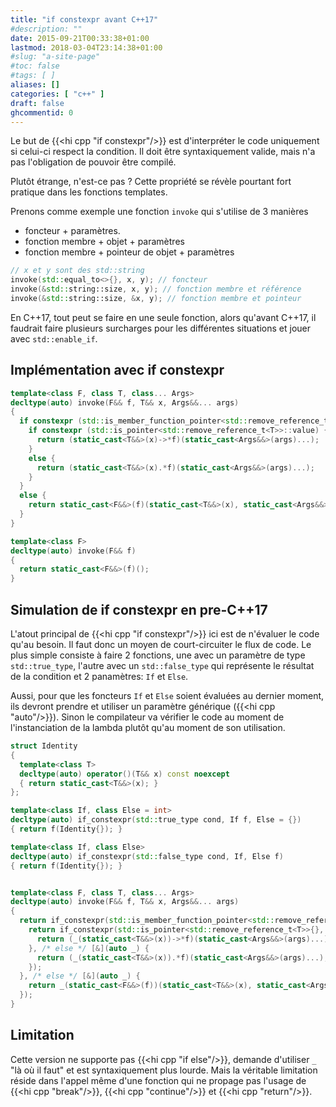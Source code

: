 ```yaml
---
title: "if constexpr avant C++17"
#description: ""
date: 2015-09-21T00:33:38+01:00
lastmod: 2018-03-04T23:14:38+01:00
#slug: "a-site-page"
#toc: false
#tags: [ ]
aliases: []
categories: [ "c++" ]
draft: false
ghcommentid: 0
---
```


Le but de {{<hi cpp "if constexpr"/>}} est d'interpréter le code uniquement si celui-ci respect la condition. Il doit être syntaxiquement valide, mais n'a pas l'obligation de pouvoir être compilé.

Plutôt étrange, n'est-ce pas ? Cette propriété se révèle pourtant fort pratique dans les fonctions templates.

Prenons comme exemple une fonction `invoke` qui s'utilise de 3 manières

- foncteur + paramètres.
- fonction membre + objet + paramètres
- fonction membre + pointeur de objet + paramètres

```cpp
// x et y sont des std::string
invoke(std::equal_to<>{}, x, y); // foncteur
invoke(&std::string::size, x, y); // fonction membre et référence
invoke(&std::string::size, &x, y); // fonction membre et pointeur
```

En C++17, tout peut se faire en une seule fonction, alors qu'avant C++17, il faudrait faire plusieurs surcharges pour les différentes situations et jouer avec `std::enable_if`.

## Implémentation avec if constexpr

```cpp
template<class F, class T, class... Args>
decltype(auto) invoke(F&& f, T&& x, Args&&... args)
{
  if constexpr (std::is_member_function_pointer<std::remove_reference_t<F>>::value) {
    if constexpr (std::is_pointer<std::remove_reference_t<T>>::value) {
      return (static_cast<T&&>(x)->*f)(static_cast<Args&&>(args)...);
    }
    else {
      return (static_cast<T&&>(x).*f)(static_cast<Args&&>(args)...);
    }
  }
  else {
    return static_cast<F&&>(f)(static_cast<T&&>(x), static_cast<Args&&>(args)...);
  }
}

template<class F>
decltype(auto) invoke(F&& f)
{
  return static_cast<F&&>(f)();
}
```

## Simulation de if constexpr en pre-C++17

L'atout principal de {{<hi cpp "if constexpr"/>}} ici est de n'évaluer le code qu'au besoin. Il faut donc un moyen de court-circuiter le flux de code. Le plus simple consiste à faire 2 fonctions, une avec un paramètre de type `std::true_type`, l'autre avec un `std::false_type` qui représente le résultat de la condition et 2 panamètres: `If` et `Else`.

Aussi, pour que les foncteurs `If` et `Else` soient évaluées au dernier moment, ils devront prendre et utiliser un paramètre générique ({{<hi cpp "auto"/>}}). Sinon le compilateur va vérifier le code au moment de l'instanciation de la lambda plutôt qu'au moment de son utilisation.

```cpp
struct Identity
{
  template<class T>
  decltype(auto) operator()(T&& x) const noexcept
  { return static_cast<T&&>(x); }
};

template<class If, class Else = int>
decltype(auto) if_constexpr(std::true_type cond, If f, Else = {})
{ return f(Identity{}); }

template<class If, class Else>
decltype(auto) if_constexpr(std::false_type cond, If, Else f)
{ return f(Identity{}); }


template<class F, class T, class... Args>
decltype(auto) invoke(F&& f, T&& x, Args&&... args)
{
  return if_constexpr(std::is_member_function_pointer<std::remove_reference_t<F>>{}, [&](auto) {
    return if_constexpr(std::is_pointer<std::remove_reference_t<T>>{}, [&](auto _) {
      return (_(static_cast<T&&>(x))->*f)(static_cast<Args&&>(args)...);
    }, /* else */ [&](auto _) {
      return (_(static_cast<T&&>(x)).*f)(static_cast<Args&&>(args)...);
    });
  }, /* else */ [&](auto _) {
    return _(static_cast<F&&>(f))(static_cast<T&&>(x), static_cast<Args&&>(args)...);
  });
}
```

## Limitation

Cette version ne supporte pas {{<hi cpp "if else"/>}}, demande d'utiliser `_` "là où il faut" et est syntaxiquement plus lourde.
Mais la véritable limitation réside dans l'appel même d'une fonction qui ne propage pas l'usage de {{<hi cpp "break"/>}}, {{<hi cpp "continue"/>}} et {{<hi cpp "return"/>}}.
